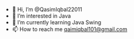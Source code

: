 - 👋 Hi, I’m @QasimIqbal22011
- 👀 I’m interested in Java
- 🌱 I’m currently learning Java Swing
- 📫 How to reach me qaimiqbal101@gmail.com

<!---
QasimIqbal22011/QasimIqbal22011 is a ✨ special ✨ repository because its `README.md` (this file) appears on your GitHub profile.
You can click the Preview link to take a look at your changes.
--->
